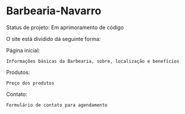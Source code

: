 # Barbearia-Navarro
<p>Status de projeto: Em aprimoramento de código</p>

O site está dividido dá seguinte forma:

Página inicial:
```
Informações básicas da Barbearia, sobre, localização e benefícios
```

Produtos:
```
Preço dos produtos
```

Contato:
```
Formulário de contato para agendamento
```
